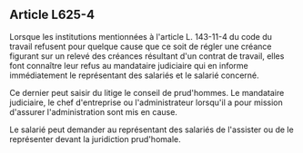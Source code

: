 Article L625-4
----
Lorsque les institutions mentionnées à l'article L. 143-11-4 du code du travail
refusent pour quelque cause que ce soit de régler une créance figurant sur un
relevé des créances résultant d'un contrat de travail, elles font connaître leur
refus au mandataire judiciaire qui en informe immédiatement le représentant des
salariés et le salarié concerné.

Ce dernier peut saisir du litige le conseil de prud'hommes. Le mandataire
judiciaire, le chef d'entreprise ou l'administrateur lorsqu'il a pour mission
d'assurer l'administration sont mis en cause.

Le salarié peut demander au représentant des salariés de l'assister ou de le
représenter devant la juridiction prud'homale.
